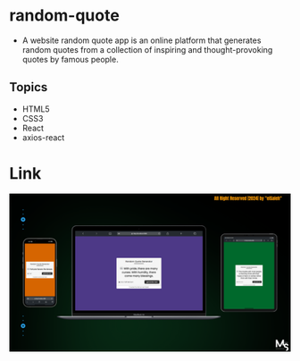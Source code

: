 # random-quote

- A website random quote app is an online platform that generates random quotes from a collection of inspiring and thought-provoking quotes by famous people.


## Topics
- HTML5
- CSS3
- React
- axios-react

# Link


![preview img](/Prev_Img.png)

